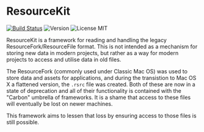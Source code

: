 # ResourceKit
[![Build Status](https://travis-ci.org/tjhancocks/ResourceKit.svg?branch=master)](https://travis-ci.org/tjhancocks/ResourceKit) ![Version](https://img.shields.io/badge/version-0.5.5-000000.svg) ![License MIT](https://img.shields.io/badge/license-MIT-blue.svg) 

ResourceKit is a framework for reading and handling the legacy ResourceFork/ResourceFile format. This is not intended as a mechanism for storing new data in modern projects, but rather as a way for modern projects to access and utilise data in old files.

The ResourceFork (commonly used under Classic Mac OS) was used to store data and assets for applications, and during the transistion to Mac OS X a flattened version, the `.rsrc` file was created. Both of these are now in a state of deprecation and all of their functionality is contained with the "Carbon" umbrella of frameworks. It is a shame that access to these files will eventually be lost on newer machines.

This framework aims to lessen that loss by ensuring access to those files is still possible.